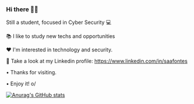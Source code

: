 ### Hi there 👋🏼 

Still a student, focused in Cyber Security :computer:

:books:   I like to study new techs and opportunities

:heart:   I'm interested in technology and security.

:milky_way:   Take a look at my Linkedin profile: https://www.linkedin.com/in/saafontes

• Thanks for visiting.

• Enjoy it! o/

[![Anurag's GitHub stats](https://github-readme-stats.vercel.app/api?username=saafontes&theme=dracula)](https://github.com/saafontes/github-readme-stats)
